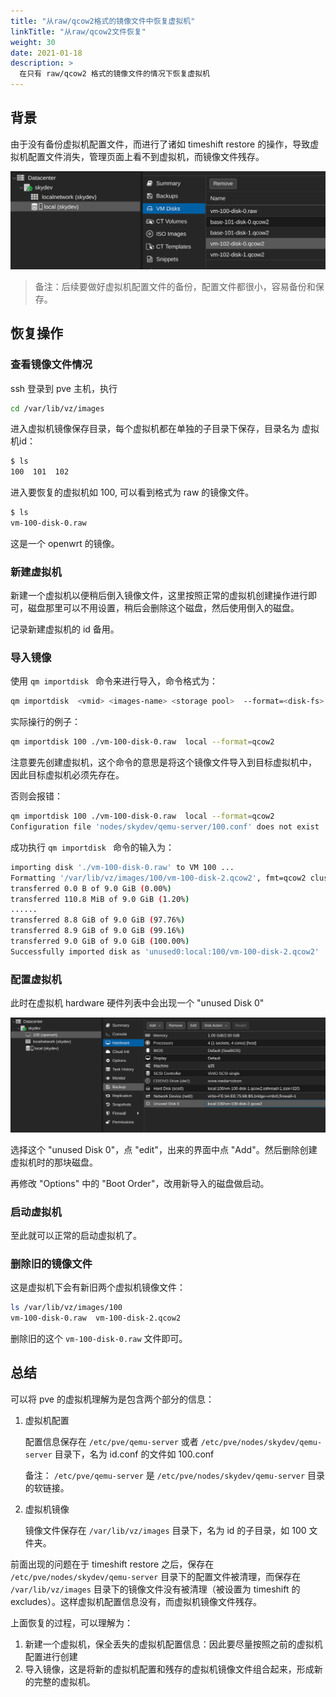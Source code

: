 ```yaml
---
title: "从raw/qcow2格式的镜像文件中恢复虚拟机"
linkTitle: "从raw/qcow2文件恢复"
weight: 30
date: 2021-01-18
description: >
  在只有 raw/qcow2 格式的镜像文件的情况下恢复虚拟机
---
```




## 背景

由于没有备份虚拟机配置文件，而进行了诸如 timeshift restore 的操作，导致虚拟机配置文件消失，管理页面上看不到虚拟机，而镜像文件残存。

![images-file-list](images/images-file-list.png)

> 备注：后续要做好虚拟机配置文件的备份，配置文件都很小，容易备份和保存。

## 恢复操作

### 查看镜像文件情况

ssh 登录到 pve 主机，执行

```bash
cd /var/lib/vz/images
```

进入虚拟机镜像保存目录，每个虚拟机都在单独的子目录下保存，目录名为 虚拟机id：

```bash
$ ls
100  101  102
```

进入要恢复的虚拟机如 100, 可以看到格式为 raw 的镜像文件。

```bash
$ ls
vm-100-disk-0.raw
```

这是一个 openwrt 的镜像。

### 新建虚拟机

新建一个虚拟机以便稍后倒入镜像文件，这里按照正常的虚拟机创建操作进行即可，磁盘那里可以不用设置，稍后会删除这个磁盘，然后使用倒入的磁盘。

记录新建虚拟机的 id 备用。

### 导入镜像

使用 `qm importdisk ` 命令来进行导入，命令格式为：

```bash
qm importdisk  <vmid> <images-name> <storage pool>  --format=<disk-fs>
```

实际操行的例子：

```bash
qm importdisk 100 ./vm-100-disk-0.raw  local --format=qcow2
```

注意要先创建虚拟机，这个命令的意思是将这个镜像文件导入到目标虚拟机中， 因此目标虚拟机必须先存在。

否则会报错：

```bash
qm importdisk 100 ./vm-100-disk-0.raw  local --format=qcow2
Configuration file 'nodes/skydev/qemu-server/100.conf' does not exist
```

成功执行  `qm importdisk ` 命令的输入为：

```bash
importing disk './vm-100-disk-0.raw' to VM 100 ...
Formatting '/var/lib/vz/images/100/vm-100-disk-2.qcow2', fmt=qcow2 cluster_size=65536 extended_l2=off preallocation=metadata compression_type=zlib size=9680748544 lazy_refcounts=off refcount_bits=16
transferred 0.0 B of 9.0 GiB (0.00%)
transferred 110.8 MiB of 9.0 GiB (1.20%)
......
transferred 8.8 GiB of 9.0 GiB (97.76%)
transferred 8.9 GiB of 9.0 GiB (99.16%)
transferred 9.0 GiB of 9.0 GiB (100.00%)
Successfully imported disk as 'unused0:local:100/vm-100-disk-2.qcow2'
```

### 配置虚拟机

此时在虚拟机 hardware 硬件列表中会出现一个 "unused Disk 0"

![unused_disk](images/unused_disk.png)

选择这个 "unused Disk 0"，点 "edit"，出来的界面中点 "Add"。然后删除创建虚拟机时的那块磁盘。

再修改 "Options" 中的 "Boot Order"，改用新导入的磁盘做启动。

### 启动虚拟机

至此就可以正常的启动虚拟机了。

### 删除旧的镜像文件

这是虚拟机下会有新旧两个虚拟机镜像文件：

```bash
ls /var/lib/vz/images/100
vm-100-disk-0.raw  vm-100-disk-2.qcow2
```

删除旧的这个 `vm-100-disk-0.raw` 文件即可。

## 总结

可以将 pve 的虚拟机理解为是包含两个部分的信息：

1. 虚拟机配置

   配置信息保存在 `/etc/pve/qemu-server` 或者 `/etc/pve/nodes/skydev/qemu-server` 目录下，名为 id.conf 的文件如 100.conf

   备注： `/etc/pve/qemu-server` 是 `/etc/pve/nodes/skydev/qemu-server` 目录 的软链接。

2. 虚拟机镜像

   镜像文件保存在 `/var/lib/vz/images` 目录下，名为 id 的子目录，如 100 文件夹。

前面出现的问题在于 timeshift restore 之后，保存在 `/etc/pve/nodes/skydev/qemu-server` 目录下的配置文件被清理，而保存在 `/var/lib/vz/images` 目录下的镜像文件没有被清理（被设置为 timeshift 的 excludes）。这样虚拟机配置信息没有，而虚拟机镜像文件残存。

上面恢复的过程，可以理解为：

1. 新建一个虚拟机，保全丢失的虚拟机配置信息：因此要尽量按照之前的虚拟机配置进行创建
2. 导入镜像，这是将新的虚拟机配置和残存的虚拟机镜像文件组合起来，形成新的完整的虚拟机。

